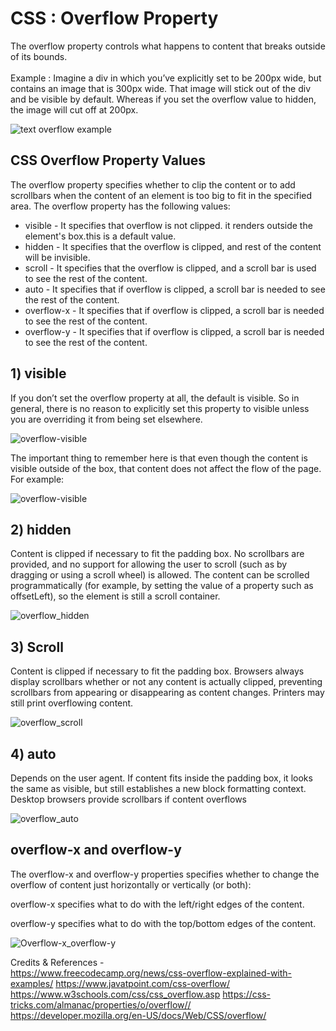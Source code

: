 # CSS : Overflow Property

The overflow property controls what happens to content that breaks outside of its bounds.
<br>
<br>
Example : Imagine a div in which you’ve explicitly set to be 200px wide, but contains an image that is 300px wide. That image will stick out of the div and be visible by default. Whereas if you set the overflow value to hidden, the image will cut off at 200px. 
   
![text overflow example](https://github.com/neerajdhakad/winter-of-contributing/blob/Frontend_Web_Development_HTML_CSS_JS/Web_Development/FrontEnd/CSS%20Overflow/overflow-image%20example.png)


## CSS Overflow Property Values

The overflow property specifies whether to clip the content or to add scrollbars when the content of an element is too big to fit in the specified area.
The overflow property has the following values:

- visible     - It specifies that overflow is not clipped. it renders outside the element's box.this is a default value.
- hidden      - It specifies that the overflow is clipped, and rest of the content will be invisible.
- scroll      - It specifies that the overflow is clipped, and a scroll bar is used to see the rest of the content.
- auto        - It specifies that if overflow is clipped, a scroll bar is needed to see the rest of the content.
- overflow-x  - It specifies that if overflow is clipped, a scroll bar is needed to see the rest of the content.
- overflow-y  - It specifies that if overflow is clipped, a scroll bar is needed to see the rest of the content.
   
   
## 1) visible
  If you don’t set the overflow property at all, the default is visible. So in general, there is no reason to explicitly set this property to visible unless you are overriding     it from being set elsewhere.
  
![overflow-visible](https://github.com/neerajdhakad/winter-of-contributing/blob/Frontend_Web_Development_HTML_CSS_JS/Web_Development/FrontEnd/CSS%20Overflow/overflow-visible-1.png)
 
The important thing to remember here is that even though the content is visible outside of the box, that content does not affect the flow of the page. For example:
  
![overflow-visible](https://github.com/neerajdhakad/winter-of-contributing/blob/Frontend_Web_Development_HTML_CSS_JS/Web_Development/FrontEnd/CSS%20Overflow/overflow-visible-2.png)

   
   
## 2) hidden

Content is clipped if necessary to fit the padding box. No scrollbars are provided, and no support for allowing the user to scroll (such as by dragging or using a scroll wheel) is allowed. The content can be scrolled programmatically (for example, by setting the value of a property such as offsetLeft), so the element is still a scroll container.
   
![overflow_hidden](https://github.com/neerajdhakad/winter-of-contributing/blob/Frontend_Web_Development_HTML_CSS_JS/Web_Development/FrontEnd/CSS%20Overflow/overflow-hidden.png)


## 3) Scroll

Content is clipped if necessary to fit the padding box. Browsers always display scrollbars whether or not any content is actually clipped, preventing scrollbars from appearing or disappearing as content changes. Printers may still print overflowing content.  
 
![overflow_scroll](https://github.com/neerajdhakad/winter-of-contributing/blob/Frontend_Web_Development_HTML_CSS_JS/Web_Development/FrontEnd/CSS%20Overflow/overflow-scroll.png)

   
## 4) auto
   
Depends on the user agent. If content fits inside the padding box, it looks the same as visible, but still establishes a new block formatting context. Desktop browsers provide scrollbars if content overflows

![overflow_auto](https://github.com/neerajdhakad/winter-of-contributing/blob/Frontend_Web_Development_HTML_CSS_JS/Web_Development/FrontEnd/CSS%20Overflow/overflow-auto.png)

## overflow-x and overflow-y
   
The overflow-x and overflow-y properties specifies whether to change the overflow of content just horizontally or vertically (or both):

overflow-x specifies what to do with the left/right edges of the content.

overflow-y specifies what to do with the top/bottom edges of the content.

![Overflow-x_overflow-y](https://github.com/neerajdhakad/winter-of-contributing/blob/Frontend_Web_Development_HTML_CSS_JS/Web_Development/FrontEnd/CSS%20Overflow/overflow-x_overflow-y.png)
   
   
Credits & References -
<br>
<a>https://www.freecodecamp.org/news/css-overflow-explained-with-examples/</a>
<a>https://www.javatpoint.com/css-overflow/</a>
<a>https://www.w3schools.com/css/css_overflow.asp</a>
<a>https://css-tricks.com/almanac/properties/o/overflow//</a>
<a>https://developer.mozilla.org/en-US/docs/Web/CSS/overflow/</a>
   
